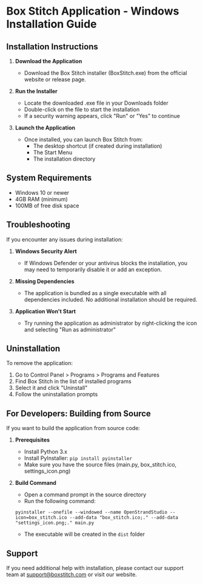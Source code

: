 # Box Stitch Application - Windows Installation Guide

## Installation Instructions

1. **Download the Application**
   - Download the Box Stitch installer (BoxStitch.exe) from the official website or release page.

2. **Run the Installer**
   - Locate the downloaded .exe file in your Downloads folder
   - Double-click on the file to start the installation
   - If a security warning appears, click "Run" or "Yes" to continue

3. **Launch the Application**
   - Once installed, you can launch Box Stitch from:
     - The desktop shortcut (if created during installation)
     - The Start Menu
     - The installation directory

## System Requirements

- Windows 10 or newer
- 4GB RAM (minimum)
- 100MB of free disk space

## Troubleshooting

If you encounter any issues during installation:

1. **Windows Security Alert**
   - If Windows Defender or your antivirus blocks the installation, you may need to temporarily disable it or add an exception.

2. **Missing Dependencies**
   - The application is bundled as a single executable with all dependencies included. No additional installation should be required.

3. **Application Won't Start**
   - Try running the application as administrator by right-clicking the icon and selecting "Run as administrator"

## Uninstallation

To remove the application:

1. Go to Control Panel > Programs > Programs and Features
2. Find Box Stitch in the list of installed programs
3. Select it and click "Uninstall"
4. Follow the uninstallation prompts

## For Developers: Building from Source

If you want to build the application from source code:

1. **Prerequisites**
   - Install Python 3.x
   - Install PyInstaller: `pip install pyinstaller`
   - Make sure you have the source files (main.py, box_stitch.ico, settings_icon.png)

2. **Build Command**
   - Open a command prompt in the source directory
   - Run the following command:
   ```
   pyinstaller --onefile --windowed --name OpenStrandStudio --icon=box_stitch.ico --add-data "box_stitch.ico;." --add-data "settings_icon.png;." main.py
   ```
   - The executable will be created in the `dist` folder

## Support

If you need additional help with installation, please contact our support team at support@boxstitch.com or visit our website. 